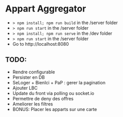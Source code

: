 # Appart Aggregator

* `> npm install; npm run build` in the /server folder
* `> npm run start` in the /server folder
* `> npm install; npm run serve` in the /dev folder
* `> npm run start` in the /server folder
* Go to http://localhost:8080

## TODO:

* Rendre configurable
* Persister en DB
* SeLoger + BienIci + PaP : gerer la pagination
* Ajouter LBC
* Update du front via polling ou socket.io
* Permettre de deny des offres
* Ameliorer les filtres
* BONUS: Placer les apparts sur une carte


